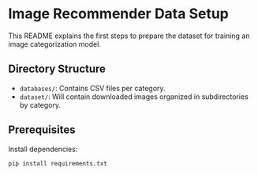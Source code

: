 # Image Recommender Data Setup

This README explains the first steps to prepare the dataset for training an image categorization model.

## Directory Structure

- `databases/`: Contains CSV files per category.
- `dataset/`: Will contain downloaded images organized in subdirectories by category.

## Prerequisites
Install dependencies:

```bash
pip install requirements.txt
